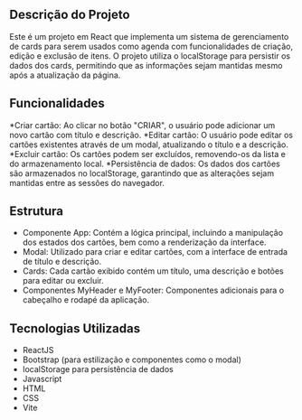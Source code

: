 ## Descrição do Projeto
Este é um projeto em React que implementa um sistema de gerenciamento de cards para serem usados como agenda com funcionalidades de criação, edição e exclusão de itens. O projeto utiliza o localStorage para persistir os dados dos cards, permitindo que as informações sejam mantidas mesmo após a atualização da página. 

## Funcionalidades
*Criar cartão: Ao clicar no botão "CRIAR", o usuário pode adicionar um novo cartão com título e descrição.
*Editar cartão: O usuário pode editar os cartões existentes através de um modal, atualizando o título e a descrição.
*Excluir cartão: Os cartões podem ser excluídos, removendo-os da lista e do armazenamento local.
*Persistência de dados: Os dados dos cartões são armazenados no localStorage, garantindo que as alterações sejam mantidas entre as sessões do navegador. 

## Estrutura
* Componente App: Contém a lógica principal, incluindo a manipulação dos estados dos cartões, bem como a renderização da interface.
* Modal: Utilizado para criar e editar cartões, com a interface de entrada de título e descrição.
* Cards: Cada cartão exibido contém um título, uma descrição e botões para editar ou excluir.
* Componentes MyHeader e MyFooter: Componentes adicionais para o cabeçalho e rodapé da aplicação.

## Tecnologias Utilizadas
* ReactJS
* Bootstrap (para estilização e componentes como o modal)
* localStorage para persistência de dados
* Javascript
* HTML
* CSS
* Vite


